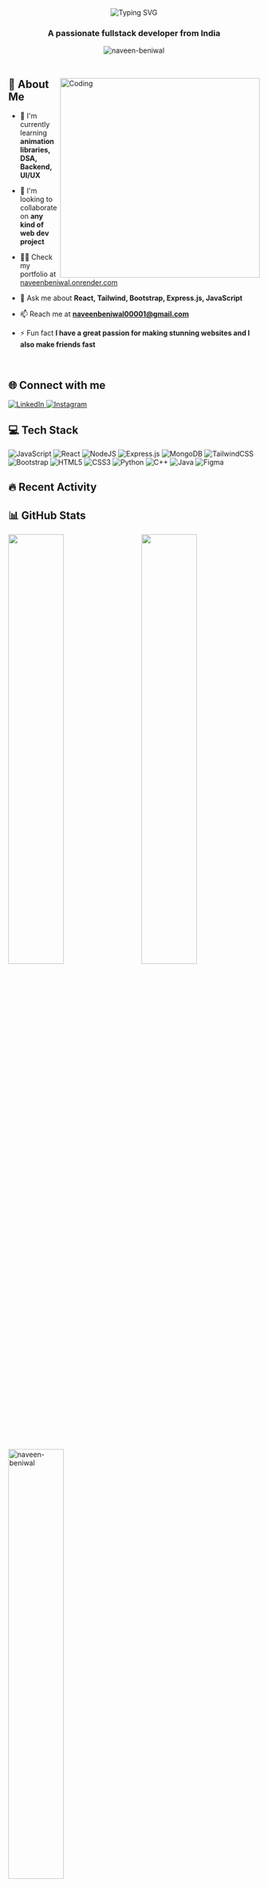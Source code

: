 <div align="center">
  <img src="https://readme-typing-svg.herokuapp.com?font=Fira+Code&pause=1000&center=true&width=435&lines=Hi+👋+I'm+Naveen+Beniwal;Full+Stack+Developer;Always+learning+new+things" alt="Typing SVG" />
</div>

<h3 align="center">A passionate fullstack developer from India</h3>

<div align="center">
  <img src="https://komarev.com/ghpvc/?username=naveen-beniwal&label=Profile%20views&color=0e75b6&style=flat" alt="naveen-beniwal" />
</div>

<br/>

<div>
  <img align="right" alt="Coding" width="400" src="https://user-images.githubusercontent.com/74038190/229223263-cf2e4b07-2615-4f87-9c38-e37600f8381a.gif">
  
  ## 💫 About Me
  
  - 🌱 I'm currently learning **animation libraries, DSA, Backend, UI/UX**
  
  - 👯 I'm looking to collaborate on **any kind of web dev project**
  
  - 👨‍💻 Check my portfolio at [naveenbeniwal.onrender.com](https://naveenbeniwal.onrender.com/)
  
  - 💬 Ask me about **React, Tailwind, Bootstrap, Express.js, JavaScript**
  
  - 📫 Reach me at **naveenbeniwal00001@gmail.com**
  
  - ⚡ Fun fact **I have a great passion for making stunning websites and I also make friends fast**
</div>

<br/>

## 🌐 Connect with me
<p>
  <a href="https://linkedin.com/in/naveen-beniwal-40b719313" target="blank">
    <img src="https://img.shields.io/badge/LinkedIn-%230077B5.svg?logo=linkedin&logoColor=white" alt="LinkedIn"/>
  </a>
  <a href="https://instagram.com/naveen_beniwal_265" target="blank">
    <img src="https://img.shields.io/badge/Instagram-%23E4405F.svg?logo=Instagram&logoColor=white" alt="Instagram"/>
  </a>
</p>

## 💻 Tech Stack
![JavaScript](https://img.shields.io/badge/javascript-%23323330.svg?style=for-the-badge&logo=javascript&logoColor=%23F7DF1E) 
![React](https://img.shields.io/badge/react-%2320232a.svg?style=for-the-badge&logo=react&logoColor=%2361DAFB) 
![NodeJS](https://img.shields.io/badge/node.js-6DA55F?style=for-the-badge&logo=node.js&logoColor=white) 
![Express.js](https://img.shields.io/badge/express.js-%23404d59.svg?style=for-the-badge&logo=express&logoColor=%2361DAFB) 
![MongoDB](https://img.shields.io/badge/MongoDB-%234ea94b.svg?style=for-the-badge&logo=mongodb&logoColor=white) 
![TailwindCSS](https://img.shields.io/badge/tailwindcss-%2338B2AC.svg?style=for-the-badge&logo=tailwind-css&logoColor=white) 
![Bootstrap](https://img.shields.io/badge/bootstrap-%23563D7C.svg?style=for-the-badge&logo=bootstrap&logoColor=white) 
![HTML5](https://img.shields.io/badge/html5-%23E34F26.svg?style=for-the-badge&logo=html5&logoColor=white) 
![CSS3](https://img.shields.io/badge/css3-%231572B6.svg?style=for-the-badge&logo=css3&logoColor=white) 
![Python](https://img.shields.io/badge/python-3670A0?style=for-the-badge&logo=python&logoColor=ffdd54) 
![C++](https://img.shields.io/badge/c++-%2300599C.svg?style=for-the-badge&logo=c%2B%2B&logoColor=white) 
![Java](https://img.shields.io/badge/java-%23ED8B00.svg?style=for-the-badge&logo=java&logoColor=white) 
![Figma](https://img.shields.io/badge/figma-%23F24E1E.svg?style=for-the-badge&logo=figma&logoColor=white)

## 🔥 Recent Activity  
<!--START_SECTION:activity-->
<!--END_SECTION:activity-->

## 📊 GitHub Stats
<p>
  <img align="left" width="47%" src="https://github-readme-stats.vercel.app/api?username=naveen-beniwal&show_icons=true&theme=tokyonight&hide_border=true"/>
  <img align="right" width="47%" src="https://github-readme-streak-stats.herokuapp.com/?user=naveen-beniwal&theme=tokyonight&hide_border=true"/>
</p>

<br/><br/><br/><br/><br/><br/><br/><br/>

<p>
  <img align="center" width="47%" src="https://github-readme-stats.vercel.app/api/top-langs?username=naveen-beniwal&show_icons=true&locale=en&layout=compact&theme=tokyonight&hide_border=true" alt="naveen-beniwal"/>
</p>

---
[![](https://visitcount.itsvg.in/api?id=naveen-beniwal&icon=5&color=1)](https://visitcount.itsvg.in)
